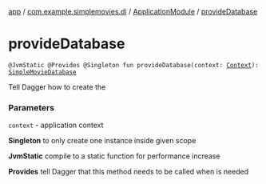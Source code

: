 [app](../../index.md) / [com.example.simplemovies.di](../index.md) / [ApplicationModule](index.md) / [provideDatabase](./provide-database.md)

# provideDatabase

`@JvmStatic @Provides @Singleton fun provideDatabase(context: `[`Context`](https://developer.android.com/reference/android/content/Context.html)`): `[`SimpleMovieDatabase`](../../com.example.simplemovies.database/-simple-movie-database/index.md)

Tell Dagger how to create the

### Parameters

`context` - application context

**Singleton**
to only create one instance inside given scope

**JvmStatic**
compile to a static function for performance increase

**Provides**
tell Dagger that this method needs to be called when  is needed

